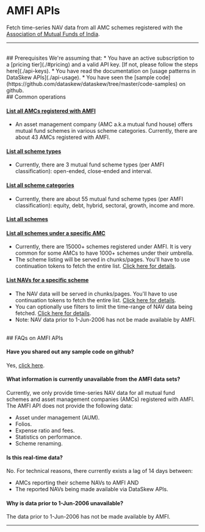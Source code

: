 # AMFI APIs
Fetch time-series NAV data from all AMC schemes registered with the [Association of Mutual Funds of India](https://en.wikipedia.org/wiki/Association_of_Mutual_Funds_of_India).

------------------------------

<br>
## Prerequisites
We're assuming that: 
* You have an active subscription to a [pricing tier](./#pricing) and a valid API key. [If not, please follow the steps here](./api-keys).
* You have read the documentation on [usage patterns in DataSkew APIs](./api-usage).
* You have seen the [sample code](https://github.com/dataskew/dataskew/tree/master/code-samples) on github.

<br>
## Common operations

#### [List all AMCs registered with AMFI](https://dataskew.portal.azure-api.net/docs/services/dataskew-api/operations/ApiAmfiAMCsGet?&groupBy=tag)

* An asset management company (AMC a.k.a mutual fund house) offers mutual fund schemes in various scheme categories. Currently, there are about 43 AMCs registered with AMFI. 

#### [List all scheme types](https://dataskew.portal.azure-api.net/docs/services/dataskew-api/operations/ApiAmfiSchemeTypesGet?&groupBy=tag)

* Currently, there are 3 mutual fund scheme types (per AMFI classification): open-ended, close-ended and interval.

#### [List all scheme categories](https://dataskew.portal.azure-api.net/docs/services/dataskew-api/operations/ApiAmfiSchemeCategoriesGet?&groupBy=tag)

* Currently, there are about 55 mutual fund scheme types (per AMFI classification): equity, debt, hybrid, sectoral, growth, income and more.

#### [List all schemes](https://dataskew.portal.azure-api.net/docs/services/dataskew-api/operations/ApiAmfiSchemesGet?&groupBy=tag)
#### [List all schemes under a specific AMC](https://dataskew.portal.azure-api.net/docs/services/dataskew-api/operations/ApiAmfiAMCsByAmcidSchemesGet?&groupBy=tag)

* Currently, there are 15000+ schemes registered under AMFI. It is very common for some AMCs to have 1000+ schemes under their umbrella.
* The scheme listing will be served in chunks/pages. You'll have to use continuation tokens to fetch the entire list. [Click here for details](./api-usage#paging).

#### [List NAVs for a specific scheme](https://dataskew.portal.azure-api.net/docs/services/dataskew-api/operations/ApiAmfiSchemesBySchemeidNavsGet?&groupBy=tag)

* The NAV data will be served in chunks/pages. You'll have to use continuation tokens to fetch the entire list. [Click here for details](./api-usage#paging).
* You can optionally use filters to limit the time-range of NAV data being fetched. [Click here for details](./api-usage#filtering).
* Note: NAV data prior to 1-Jun-2006 has not be made available by AMFI.

<br>
## FAQs on AMFI APIs

#### Have you shared out any sample code on github?
Yes, [click here](https://github.com/dataskew/dataskew/tree/master/code-samples/AMFI).

#### What information is currently unavailable from the AMFI data sets?
Currently, we only provide time-series NAV data for all mutual fund schemes and asset management companies (AMCs) registered with AMFI. The AMFI API does not provide the following data:

* Asset under management (AUM).
* Folios.
* Expense ratio and fees.
* Statistics on performance.
* Scheme renaming.

#### Is this real-time data?
No. For technical reasons, there currently exists a lag of 14 days between:

* AMCs reporting their scheme NAVs to AMFI AND
* The reported NAVs being made available via DataSkew APIs.

#### Why is data prior to 1-Jun-2006 unavailable?
The data prior to 1-Jun-2006 has not be made available by AMFI.

------------------------------